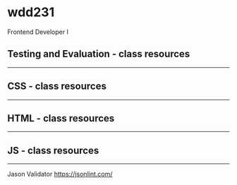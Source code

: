 # wdd231
Frontend Developer I

## Testing and Evaluation - class resources
- - -


## CSS - class resources
- - -


## HTML - class resources
- - -


## JS - class resources
- - -

Jason Validator
https://jsonlint.com/